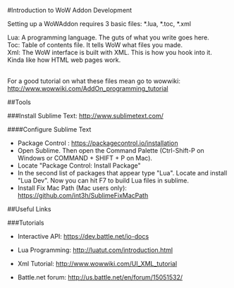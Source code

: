 #Introduction to WoW Addon Development 

Setting up a WoWAddon requires 3 basic files:  *.lua, *.toc, *.xml

Lua:  A programming language.  The guts of what you write goes here. <br />
Toc:  Table of contents file.  It tells WoW what files you made.  <br />
Xml:  The WoW interface is built with XML.  This is how you hook into it.  Kinda like how HTML web pages work.<br /><br />

For a good tutorial on what these files mean go to wowwiki: http://www.wowwiki.com/AddOn_programming_tutorial

##Tools

###Install Sublime Text: http://www.sublimetext.com/

####Configure Sublime Text
* Package Control : https://packagecontrol.io/installation
* Open Sublime.  Then open the Command Palette (Ctrl-Shift-P on Windows or COMMAND + SHIFT + P on Mac).  
* Locate "Package Control: Install Package"
* In the second list of packages that appear type "Lua".  Locate and install "Lua Dev".  Now you can hit F7 to build Lua files in sublime.
* Install Fix Mac Path (Mac users only): https://github.com/int3h/SublimeFixMacPath

##Useful Links

###Tutorials

* Interactive API: https://dev.battle.net/io-docs
* Lua Programming: http://luatut.com/introduction.html
* Xml Tutorial: http://www.wowwiki.com/UI_XML_tutorial

* Battle.net forum: http://us.battle.net/en/forum/15051532/